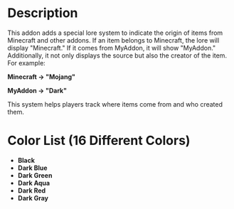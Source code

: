 # Description 

This addon adds a special lore system to indicate the origin of items from Minecraft and other addons. If an item belongs to Minecraft, the lore will display "Minecraft." If it comes from MyAddon, it will show "MyAddon." Additionally, it not only displays the source but also the creator of the item. For example:

**Minecraft → "Mojang"**

**MyAddon → "Dark"**

This system helps players track where items come from and who created them.

# Color List (16 Different Colors)

- **Black**
- **Dark Blue**
- **Dark Green**
- **Dark Aqua**
- **Dark Red**
- **Dark Gray**
